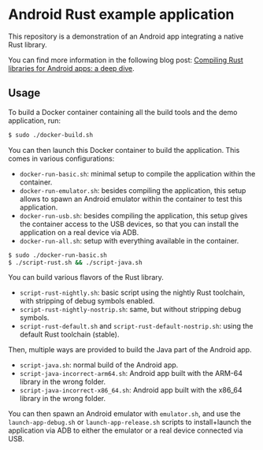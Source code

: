 # Android Rust example application

This repository is a demonstration of an Android app integrating a native Rust library.

You can find more information in the following blog post: [Compiling Rust libraries for Android apps: a deep dive](https://gendignoux.com/blog/2022/10/24/rust-library-android.html).

## Usage

To build a Docker container containing all the build tools and the demo application, run:

```bash
$ sudo ./docker-build.sh
```

You can then launch this Docker container to build the application.
This comes in various configurations:

- `docker-run-basic.sh`: minimal setup to compile the application within the container.
- `docker-run-emulator.sh`: besides compiling the application, this setup allows to spawn an Android emulator within the container to test this application.
- `docker-run-usb.sh`: besides compiling the application, this setup gives the container access to the USB devices, so that you can install the application on a real device via ADB.
- `docker-run-all.sh`: setup with everything available in the container.

```bash
$ sudo ./docker-run-basic.sh
$ ./script-rust.sh && ./script-java.sh
```

You can build various flavors of the Rust library.

- `script-rust-nightly.sh`: basic script using the nightly Rust toolchain, with stripping of debug symbols enabled.
- `script-rust-nightly-nostrip.sh`: same, but without stripping debug symbols.
- `script-rust-default.sh` and `script-rust-default-nostrip.sh`: using the default Rust toolchain (stable).

Then, multiple ways are provided to build the Java part of the Android app.

- `script-java.sh`: normal build of the Android app.
- `script-java-incorrect-arm64.sh`: Android app built with the ARM-64 library in the wrong folder.
- `script-java-incorrect-x86_64.sh`: Android app built with the x86_64 library in the wrong folder.

You can then spawn an Android emulator with `emulator.sh`, and use the `launch-app-debug.sh` or `launch-app-release.sh` scripts to install+launch the application via ADB to either the emulator or a real device connected via USB.

